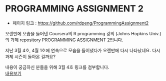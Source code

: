 # PROGRAMMING ASSIGNMENT 2
- 페이지 링크 :  https://github.com/rdpeng/ProgrammingAssignment2

오랜만에 모습을 들어낸 Coursera의 R programming 강의 (Johns Hopkins Univ.)의
과제 repository PROGRAMMING ASSIGNMENT 2입니다.

지난 3월 4호, 4월 1호에 연속으로 모습을 들어냈다가 오랜만에 다시 나타났네요.
다시 과제 시즌이 돌아온 걸까요?

내용이 궁금하신 분들을 위해 3월 4호 링크를 첨부합니다.  
[내용보기](https://github.com/TeamSEGO/github-trend-kr/blob/master/008_201503-weekly/008-11_ProgrammingAssignment2.md)

